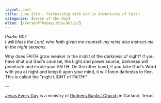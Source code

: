 ```yaml
---
layout: post
title: June 25th - Partnership with God in Adventures of Faith
categories: [Verse of the Day]
alias: [/VerseOfTheDay/2009/06/25/]
---
```


_Psalm 16:7  
I will bless the Lord, who hath given me counsel: my reins also
instruct me in the night seasons._

Why does FAITH grow weaker in the midst of the darkness of night?
If you have shut out God's counsel, the Light and power source,
darkness will penetrate and erode your FAITH. On the other hand, if
you take God's Word with you at night and keep it upon your mind, it
will force darkness to flee. This is called the "night LIGHT of
FAITH!"

 --

<a href=http://jesuseveryday.net>Jesus Every Day</a> is a ministry of <a href=http://rodgersbaptist.net>Rodgers Baptist Church</a> in Garland, Texas.
